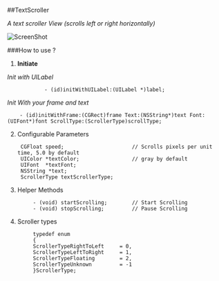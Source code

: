 ##TextScroller


<i> A text scroller View (scrolls left or right horizontally) </i>

![ScreenShot](http://www.pictureshoster.com/files/d72ubnfqxky310441px.png)

###How to use ?

1. **Initiate**

  <i>Init with UILabel </i>
 
				- (id)initWithUILabel:(UILabel *)label;
		
  <i>Init With your frame and text </i>
 
		- (id)initWithFrame:(CGRect)frame Text:(NSString*)text Font:(UIFont*)font ScrollType:(ScrollerType)scrollType;

			
2. Configurable Parameters

		CGFloat speed;						// Scrolls pixels per unit time, 5.0 by default
		UIColor *textColor;					// gray by default
		UIFont  *textFont;
		NSString *text;
		ScrollerType textScrollerType;			


3. Helper Methods

			- (void) startScrolling;		// Start Scrolling
			- (void) stopScrolling;			// Pause Scrolling
			
4. Scroller types
	
			typedef enum 
			{
			ScrollerTypeRightToLeft		= 0,
			ScrollerTypeLeftToRight		= 1,
			ScrollerTypeFloating		= 2,
			ScrollerTypeUnknown			= -1
			}ScrollerType;